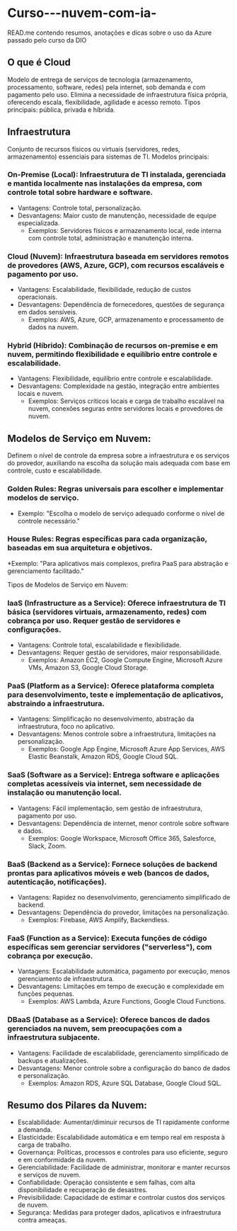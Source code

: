 # Curso---nuvem-com-ia-
READ.me  contendo resumos, anotações e dicas sobre o uso da Azure passado pelo curso da DIO

## O que é Cloud
Modelo de entrega de serviços de tecnologia (armazenamento, processamento, software, redes) pela internet, sob demanda e com pagamento pelo uso. Elimina a necessidade de infraestrutura física própria, oferecendo escala, flexibilidade, agilidade e acesso remoto. Tipos principais: pública, privada e híbrida.

## Infraestrutura
Conjunto de recursos físicos ou virtuais (servidores, redes, armazenamento) essenciais para sistemas de TI. Modelos principais:

### **On-Premise (Local):** Infraestrutura de TI instalada, gerenciada e mantida localmente nas instalações da empresa, com controle total sobre hardware e software.
* Vantagens: Controle total, personalização.
* Desvantagens: Maior custo de manutenção, necessidade de equipe especializada.
  - Exemplos: Servidores físicos e armazenamento local, rede interna com controle total, administração e manutenção interna.
  
### **Cloud (Nuvem):** Infraestrutura baseada em servidores remotos de provedores (AWS, Azure, GCP), com recursos escaláveis e pagamento por uso.
* Vantagens: Escalabilidade, flexibilidade, redução de custos operacionais.
* Desvantagens: Dependência de fornecedores, questões de segurança em dados sensíveis.
  - Exemplos: AWS, Azure, GCP, armazenamento e processamento de dados na nuvem.

### **Hybrid (Híbrido):** Combinação de recursos on-premise e em nuvem, permitindo flexibilidade e equilíbrio entre controle e escalabilidade.
* Vantagens: Flexibilidade, equilíbrio entre controle e escalabilidade.
* Desvantagens: Complexidade na gestão, integração entre ambientes locais e nuvem.
  - Exemplos: Serviços críticos locais e carga de trabalho escalável na nuvem, conexões seguras entre servidores locais e provedores de nuvem.

## Modelos de Serviço em Nuvem:
Definem o nível de controle da empresa sobre a infraestrutura e os serviços do provedor, auxiliando na escolha da solução mais adequada com base em controle, custo e escalabilidade.

### **Golden Rules**: Regras universais para escolher e implementar modelos de serviço.
  * Exemplo: "Escolha o modelo de serviço adequado conforme o nível de controle necessário."

### **House Rules:** Regras específicas para cada organização, baseadas em sua arquitetura e objetivos.
  *Exemplo: "Para aplicativos mais complexos, prefira PaaS para abstração e gerenciamento facilitado."
  
Tipos de Modelos de Serviço em Nuvem:

### **IaaS (Infrastructure as a Service):** Oferece infraestrutura de TI básica (servidores virtuais, armazenamento, redes) com cobrança por uso. Requer gestão de servidores e configurações.
* Vantagens: Controle total, escalabilidade e flexibilidade.
* Desvantagens: Requer gestão de servidores, maior responsabilidade.
  * Exemplos: Amazon EC2, Google Compute Engine, Microsoft Azure VMs, Amazon S3, Google Cloud Storage.
    
### **PaaS (Platform as a Service):** Oferece plataforma completa para desenvolvimento, teste e implementação de aplicativos, abstraindo a infraestrutura.
* Vantagens: Simplificação no desenvolvimento, abstração da infraestrutura, foco no aplicativo.
* Desvantagens: Menos controle sobre a infraestrutura, limitações na personalização.
  * Exemplos: Google App Engine, Microsoft Azure App Services, AWS Elastic Beanstalk, Amazon RDS, Google Cloud SQL.

### **SaaS (Software as a Service):** Entrega software e aplicações completas acessíveis via internet, sem necessidade de instalação ou manutenção local.
* Vantagens: Fácil implementação, sem gestão de infraestrutura, pagamento por uso.
* Desvantagens: Dependência de internet, menor controle sobre software e dados.
  * Exemplos: Google Workspace, Microsoft Office 365, Salesforce, Slack, Zoom.
    
### **BaaS (Backend as a Service):** Fornece soluções de backend prontas para aplicativos móveis e web (bancos de dados, autenticação, notificações).
* Vantagens: Rapidez no desenvolvimento, gerenciamento simplificado de backend.
* Desvantagens: Dependência do provedor, limitações na personalização.
  * Exemplos: Firebase, AWS Amplify, Backendless.
    
### **FaaS (Function as a Service):** Executa funções de código específicas sem gerenciar servidores ("serverless"), com cobrança por execução.
* Vantagens: Escalabilidade automática, pagamento por execução, menos gerenciamento de infraestrutura.
* Desvantagens: Limitações em tempo de execução e complexidade em funções pequenas.
  * Exemplos: AWS Lambda, Azure Functions, Google Cloud Functions.
    
### **DBaaS (Database as a Service):** Oferece bancos de dados gerenciados na nuvem, sem preocupações com a infraestrutura subjacente.
* Vantagens: Facilidade de escalabilidade, gerenciamento simplificado de backups e atualizações.
* Desvantagens: Menor controle sobre a configuração do banco de dados e personalização.
  * Exemplos: Amazon RDS, Azure SQL Database, Google Cloud SQL.
## Resumo dos Pilares da Nuvem:
* Escalabilidade: Aumentar/diminuir recursos de TI rapidamente conforme a demanda.
* Elasticidade: Escalabilidade automática e em tempo real em resposta à carga de trabalho.
* Governança: Políticas, processos e controles para uso eficiente, seguro e em conformidade da nuvem.
* Gerenciabilidade: Facilidade de administrar, monitorar e manter recursos e serviços de nuvem.
* Confiabilidade: Operação consistente e sem falhas, com alta disponibilidade e recuperação de desastres.
* Previsibilidade: Capacidade de estimar e controlar custos dos serviços de nuvem.
* Segurança: Medidas para proteger dados, aplicativos e infraestrutura contra ameaças.

